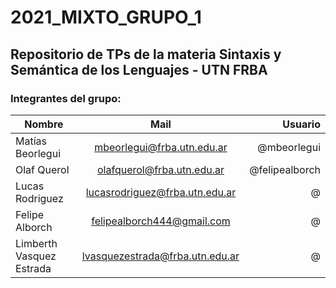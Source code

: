 # 2021_MIXTO_GRUPO_1

## Repositorio de TPs de la materia Sintaxis y Semántica de los Lenguajes - UTN FRBA

### Integrantes del grupo:

| Nombre        		| Mail           | Usuario  |
| ------------- 		|:-------------:| -----:|
| Matías Beorlegui      | mbeorlegui@frba.utn.edu.ar | @mbeorlegui |
| Olaf Querol			| olafquerol@frba.utn.edu.ar    | @felipealborch |
| Lucas Rodriguez 		| lucasrodriguez@frba.utn.edu.ar      |   @ |
| Felipe Alborch			| felipealborch444@gmail.com     |   @ |
| Limberth Vasquez Estrada 		| lvasquezestrada@frba.utn.edu.ar      |   @  |